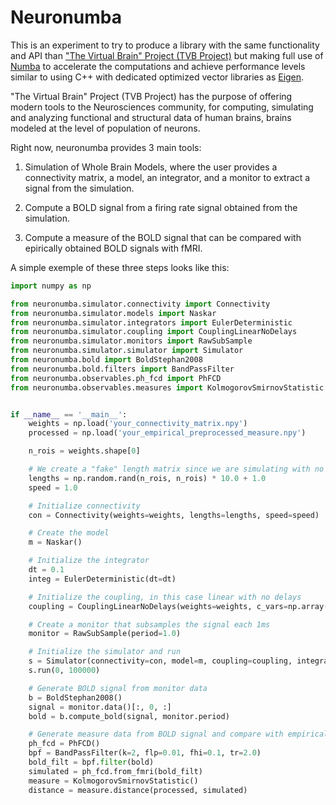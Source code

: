 # Neuronumba

This is an experiment to try to produce a library with the same functionality and API than
["The Virtual Brain" Project (TVB Project)](https://github.com/the-virtual-brain/tvb-root) 
but making full use of [Numba](https://numba.pydata.org/) to accelerate the computations 
and achieve performance levels similar to using C++ with dedicated optimized vector 
libraries as [Eigen](https://eigen.tuxfamily.org/).

"The Virtual Brain" Project (TVB Project) has the purpose of offering 
modern tools to the Neurosciences community, for computing, simulating
and analyzing functional and structural data of human brains, brains modeled 
at the  level of population of neurons.

Right now, neuronumba provides 3 main tools:

1. Simulation of Whole Brain Models, where the user provides a connectivity matrix, 
a model, an integrator, and a monitor to extract a signal from the simulation.

2. Compute a BOLD signal from a firing rate signal obtained from the simulation.

3. Compute a measure of the BOLD signal that can be compared with epirically obtained BOLD signals with fMRI.

A simple exemple of these three steps looks like this:

```python
import numpy as np

from neuronumba.simulator.connectivity import Connectivity
from neuronumba.simulator.models import Naskar
from neuronumba.simulator.integrators import EulerDeterministic
from neuronumba.simulator.coupling import CouplingLinearNoDelays
from neuronumba.simulator.monitors import RawSubSample
from neuronumba.simulator.simulator import Simulator
from neuronumba.bold import BoldStephan2008
from neuronumba.bold.filters import BandPassFilter
from neuronumba.observables.ph_fcd import PhFCD
from neuronumba.observables.measures import KolmogorovSmirnovStatistic


if __name__ == '__main__':
    weights = np.load('your_connectivity_matrix.npy')
    processed = np.load('your_empirical_preprocessed_measure.npy')

    n_rois = weights.shape[0]

    # We create a "fake" length matrix since we are simulating with no delays
    lengths = np.random.rand(n_rois, n_rois) * 10.0 + 1.0
    speed = 1.0

    # Initialize connectivity
    con = Connectivity(weights=weights, lengths=lengths, speed=speed)

    # Create the model
    m = Naskar()

    # Initialize the integrator
    dt = 0.1
    integ = EulerDeterministic(dt=dt)

    # Initialize the coupling, in this case linear with no delays
    coupling = CouplingLinearNoDelays(weights=weights, c_vars=np.array([0], dtype=np.int32), n_rois=n_rois)

    # Create a monitor that subsamples the signal each 1ms
    monitor = RawSubSample(period=1.0)

    # Initialize the simulator and run
    s = Simulator(connectivity=con, model=m, coupling=coupling, integrator=integ, monitors=[monitor])
    s.run(0, 100000)

    # Generate BOLD signal from monitor data
    b = BoldStephan2008()
    signal = monitor.data()[:, 0, :]
    bold = b.compute_bold(signal, monitor.period)

    # Generate measure data from BOLD signal and compare with empirical
    ph_fcd = PhFCD()
    bpf = BandPassFilter(k=2, flp=0.01, fhi=0.1, tr=2.0)
    bold_filt = bpf.filter(bold)
    simulated = ph_fcd.from_fmri(bold_filt)
    measure = KolmogorovSmirnovStatistic()
    distance = measure.distance(processed, simulated)
```


